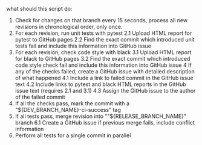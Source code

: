 
what should this script do:

1. Check for changes on that branch every 15 seconds, process all new revisions in chronological order,
only once.
2. For each revision, run unit tests with pytest
2.1 Upload HTML report for pytest to GitHub pages
2.2 Find the exact commit which introduced unit tests fail and include this information into
GitHub issue
3. For each revision, check code style with black
3.1 Upload HTML report for black to GitHub pages
3.2 Find the exact commit which introduced code style check fail and include this information
into GitHub issue
4 If any of the checks failed, create a GitHub issue with detailed description of what happened
4.1 Include a link to failed commit in the GitHub issue text
4.2 Include links to pytest and black HTML reports in the GitHub issue text (requires 2.1 and 3.1)
4.3 Assign the GitHub issue to the author of the failed commit
5. If all the checks pass, mark the commit with a "${DEV_BRANCH_NAME}-ci-success" tag
6. If all tests pass, merge revision into ""${RELEASE_BRANCH_NAME}" branch
6.1 Create a GitHub issue if previous merge fails, include conflict information
7. Perform all tests for a single commit in parallel

